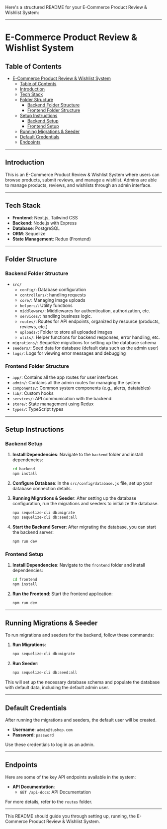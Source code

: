 Here's a structured README for your E-Commerce Product Review & Wishlist System:

---

# E-Commerce Product Review & Wishlist System

## Table of Contents

- [E-Commerce Product Review \& Wishlist System](#e-commerce-product-review--wishlist-system)
  - [Table of Contents](#table-of-contents)
  - [Introduction](#introduction)
  - [Tech Stack](#tech-stack)
  - [Folder Structure](#folder-structure)
    - [Backend Folder Structure](#backend-folder-structure)
    - [Frontend Folder Structure](#frontend-folder-structure)
  - [Setup Instructions](#setup-instructions)
    - [Backend Setup](#backend-setup)
    - [Frontend Setup](#frontend-setup)
  - [Running Migrations \& Seeder](#running-migrations--seeder)
  - [Default Credentials](#default-credentials)
  - [Endpoints](#endpoints)

---

## Introduction

This is an E-Commerce Product Review & Wishlist System where users can browse products, submit reviews, and manage a wishlist. Admins are able to manage products, reviews, and wishlists through an admin interface.

---

## Tech Stack

- **Frontend**: Next.js, Tailwind CSS
- **Backend**: Node.js with Express
- **Database**: PostgreSQL
- **ORM**: Sequelize
- **State Management**: Redux (Frontend)

---

## Folder Structure

### Backend Folder Structure

- `src/`
  - `config/`: Database configuration
  - `controllers/`: handling requests
  - `core/`: Managing image uploads
  - `helpers/`: Utility functions
  - `middleware/`: Middlewares for authentication, authorization, etc.
  - `services/`: handling business logic.
  - `routes/`: Routes for API endpoints, organized by resource (products, reviews, etc.)
  - `uploads/`: Folder to store all uploaded images
  - `utils/`: Helper functions for backend responses, error handling, etc.
- `migrations/`: Sequelize migrations for setting up the database schema
- `seeders/`: Seed data for database (default data such as the admin user)
- `logs/`: Logs for viewing error messages and debugging

### Frontend Folder Structure

- `app/`: Contains all the app routes for user interfaces
- `admin/`: Contains all the admin routes for managing the system
- `components/`: Common system components (e.g., alerts, datatables)
- `lib/`: Custom hooks
- `services/`: API communication with the backend
- `store/`: State management using Redux
- `types/`: TypeScript types

---

## Setup Instructions

### Backend Setup

1. **Install Dependencies**:
   Navigate to the `backend` folder and install dependencies:
   ```bash
   cd backend
   npm install
   ```

2. **Configure Database**:
   In the `src/config/database.js` file, set up your database connection details.

3. **Running Migrations & Seeder**:
   After setting up the database configuration, run the migrations and seeders to initialize the database.
   ```bash
   npx sequelize-cli db:migrate
   npx sequelize-cli db:seed:all
   ```

4. **Start the Backend Server**:
   After migrating the database, you can start the backend server:
   ```bash
   npm run dev
   ```

### Frontend Setup

1. **Install Dependencies**:
   Navigate to the `frontend` folder and install dependencies:
   ```bash
   cd frontend
   npm install
   ```

2. **Run the Frontend**:
   Start the frontend application:
   ```bash
   npm run dev
   ```

---

## Running Migrations & Seeder

To run migrations and seeders for the backend, follow these commands:

1. **Run Migrations**:
   ```bash
   npx sequelize-cli db:migrate
   ```

2. **Run Seeder**:
   ```bash
   npx sequelize-cli db:seed:all
   ```

This will set up the necessary database schema and populate the database with default data, including the default admin user.

---

## Default Credentials

After running the migrations and seeders, the default user will be created.

- **Username**: `admin@tushop.com`
- **Password**: `password`

Use these credentials to log in as an admin.

---

## Endpoints

Here are some of the key API endpoints available in the system:

- **API Documentation**:
  - `GET /api-docs`: API Documentation

For more details, refer to the `routes` folder.

---


This README should guide you through setting up, running, the E-Commerce Product Review & Wishlist System.